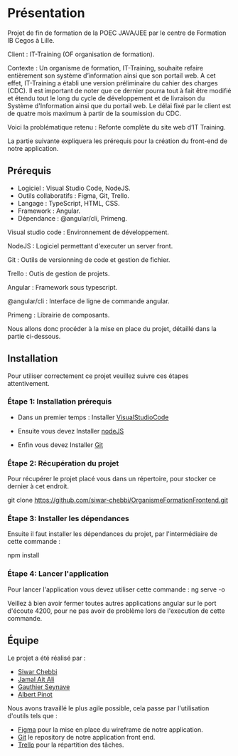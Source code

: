 # Présentation 

Projet de fin de formation de la POEC JAVA/JEE par le centre de Formation IB Cegos à Lille.

Client : IT-Training (OF organisation de formation).

Contexte : Un organisme de formation, IT-Training, souhaite refaire entièrement son système d’information ainsi que son portail web. A cet effet, IT-Training a établi une version préliminaire du cahier des charges (CDC). Il est important de noter que ce dernier pourra tout à fait être modifié et étendu tout le long du cycle de développement et de livraison du Système d'Information ainsi que du portail web. Le délai fixé par le client est de quatre mois maximum à partir de la soumission du CDC.

Voici la problématique retenu : Refonte complète du site web d’IT Training.

La partie suivante expliquera les prérequis pour la création du front-end de notre application.

## Prérequis  

-   Logiciel : Visual Studio Code, NodeJS.
-   Outils collaboratifs : Figma, Git, Trello.
-	Langage : TypeScript, HTML, CSS.
-	Framework : Angular.
-	Dépendance : @angular/cli, Primeng.

Visual studio code : Environnement de développement.

NodeJS : Logiciel permettant d'executer un server front.

Git : Outils de versionning de code et gestion de fichier.

Trello : Outis de gestion de projets.

Angular : Framework sous typescript.

@angular/cli : Interface de ligne de commande angular.

Primeng : Librairie de composants.

Nous allons donc procéder à la mise en place du projet, détaillé dans la partie ci-dessous.

## Installation

Pour utiliser correctement ce projet veuillez suivre ces étapes attentivement.

### Étape 1: Installation prérequis

- Dans un premier temps :
Installer [VisualStudioCode](https://code.visualstudio.com/download)

- Ensuite vous devez 
Installer [nodeJS](https://nodejs.org/en/download/)

- Enfin vous devez
Installer [Git](https://git-scm.com/downloads)

### Étape 2: Récupération du projet 

Pour récupérer le projet placé vous dans un répertoire, pour stocker ce dernier à cet endroit.

git clone https://github.com/siwar-chebbi/OrganismeFormationFrontend.git

### Étape 3: Installer les dépendances

Ensuite il faut installer les dépendances du projet, par l'intermédiaire de cette commande :

npm install

### Étape 4: Lancer l'application

Pour lancer l'application vous devez utiliser cette commande :
ng serve -o

Veillez à bien avoir fermer toutes autres applications angular sur le port d'écoute 4200, pour ne pas avoir de problème lors de l'execution de cette commande.

## Équipe

Le projet a été réalisé par : 

- [Siwar Chebbi](https://www.linkedin.com/in/siwar-chebbi-6923411bb)
- [Jamal Ait Ali](https://www.linkedin.com/in/jamal-ait-ali-3b1002164)
- [Gauthier Seynave](https://www.linkedin.com/in/gauthier-seynave-393928157)
- [Albert Pinot](https://www.linkedin.com/in/albert-pinot-7603ba16b/)

Nous avons travaillé le plus agile possible, cela passe par l'utilisation d'outils tels que : 
- [Figma](https://www.figma.com/file/lmdw53SAv52CaZoLFndwQ4/Wireframe_Projet_ib?node-id=33%3A7) pour la mise en place du wireframe de notre application.
- [Git](https://github.com/siwar-chebbi/OrganismeFormationFrontend) le repository de notre application front end.
- [Trello](https://trello.com/b/djHUEcbo/projet-fil-rouge) pour la répartition des tâches. 
